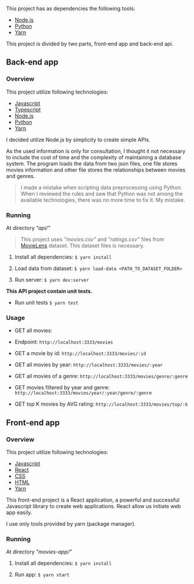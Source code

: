 This project has as dependencies the following tools:
-  [Node.js](https://nodejs.org/en/)
- [Python](https://www.python.org/)
- [Yarn](https://yarnpkg.com/)

This project is divided by two parts, front-end app and back-end api.

## Back-end app

### Overview
This project utilize following technologies:
- [Javascript](https://www.javascript.com/)
- [Typescript](https://www.typescriptlang.org/)
- [Node.js](https://nodejs.org/en/)
- [Python](https://www.python.org/)
- [Yarn](https://yarnpkg.com/)

I decided utilize Node.js by simplicity to create simple APIs.

As the used information is only for consultation, I thought it not necessary to include the cost of time and the complexity of maintaining a database system. The program loads the data from two json files, one file stores movies information and other file stores the relationships between movies and genres.

> I made a mistake when scripting data preprocessing using Python. When I reviewed the rules and saw that Python was not among the available technologies, there was no more time to fix it. My mistake.

### Running
At directory  *"api/"*

> This project uses *"movies.csv"* and *"ratings.csv"* files from [MovieLens](https://grouplens.org/datasets/movielens/) dataset. This dataset files is necessary.

1) Install all dependencies:
`$ yarn install`

2) Load data from dataset:
`$ yarn load-data <PATH_TO_DATASET_FOLDER>`

3) Run server:
`$ yarn dev:server`


**This API project contain unit tests.**
- Run unit tests
`$ yarn test`

### Usage
- GET all movies:
- Endpoint: `http://localhost:3333/movies`

- GET a movie by id:
`http://localhost:3333/movies/:id`

- GET all movies by year:
`http://localhost:3333/movies/:year`

- GET all movies of a genre:
`http://localhost:3333/movies/genre/:genre`

- GET movies filtered by year and genre:
`http://localhost:3333/movies/year/:year/genre/:genre`

- GET top K movies by AVG rating:
`http://localhost:3333/movies/top/:k`

## Front-end app

### Overview
This project utilize following technologies:
- [Javascript](https://www.javascript.com/)
- [React](https://reactjs.org/)
- [CSS](https://www.w3.org/Style/CSS/Overview.en.html)
- [HTML](https://html.com/)
- [Yarn](https://yarnpkg.com/)

This front-end project is a React application, a powerful and successful Javascript library to create web applications. React allow us initiate web app easily.

I use only tools provided by  yarn (package manager).

### Running
At directory  *"movies-app/"*

1) Install all dependencies:
`$ yarn install`

2) Run app:
`$ yarn start`
